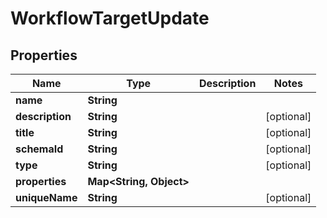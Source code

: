 

# WorkflowTargetUpdate


## Properties

Name | Type | Description | Notes
------------ | ------------- | ------------- | -------------
**name** | **String** |  | 
**description** | **String** |  |  [optional]
**title** | **String** |  |  [optional]
**schemaId** | **String** |  |  [optional]
**type** | **String** |  |  [optional]
**properties** | **Map&lt;String, Object&gt;** |  | 
**uniqueName** | **String** |  |  [optional]



